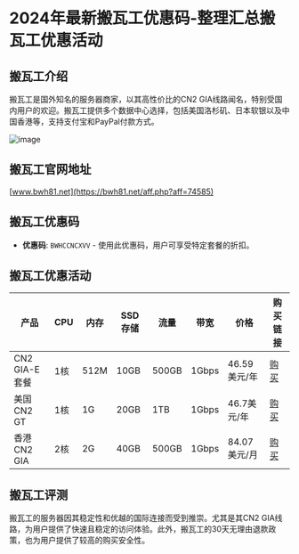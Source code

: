 # 2024年最新搬瓦工优惠码-整理汇总搬瓦工优惠活动

## 搬瓦工介绍
搬瓦工是国外知名的服务器商家，以其高性价比的CN2 GIA线路闻名，特别受国内用户的欢迎。搬瓦工提供多个数据中心选择，包括美国洛杉矶、日本软银以及中国香港等，支持支付宝和PayPal付款方式。

![image](https://github.com/cimunia4593/bwg/assets/167594550/2c3d65a4-353f-4efc-9a62-2b5fb686d1db)

## 搬瓦工官网地址
[www.bwh81.net](https://bwh81.net/aff.php?aff=74585)

## 搬瓦工优惠码
- **优惠码**: `BWHCCNCXVV` - 使用此优惠码，用户可享受特定套餐的折扣。

## 搬瓦工优惠活动

| 产品          | CPU  | 内存 | SSD存储 | 流量   | 带宽    | 价格       | 购买链接                                                 |
|---------------|------|------|---------|--------|---------|------------|----------------------------------------------------------|
| CN2 GIA-E套餐 | 1核  | 512M | 10GB    | 500GB  | 1Gbps   | 46.59美元/年 | [购买](https://bwh88.net/aff.php?aff=74585&pid=94) |
| 美国CN2 GT    | 1核  | 1G   | 20GB    | 1TB    | 1Gbps   | 46.7美元/年  | [购买](https://bwh88.net/aff.php?aff=74585&pid=57) |
| 香港CN2 GIA   | 2核  | 2G   | 40GB    | 500GB  | 1Gbps   | 84.07美元/月 | [购买](https://bwh88.net/aff.php?aff=74585&pid=95) |

## 搬瓦工评测
搬瓦工的服务器因其稳定性和优越的国际连接而受到推崇。尤其是其CN2 GIA线路，为用户提供了快速且稳定的访问体验。此外，搬瓦工的30天无理由退款政策，也为用户提供了较高的购买安全性。
